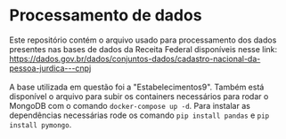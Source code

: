 # Processamento de dados

Este repositório contém o arquivo usado para processamento dos dados presentes nas bases de dados da Receita Federal disponíveis nesse link: https://dados.gov.br/dados/conjuntos-dados/cadastro-nacional-da-pessoa-jurdica---cnpj <br> <br>
A base utilizada em questão foi a "Estabelecimentos9". Também está disponível o arquivo para subir os containers necessários para rodar o MongoDB com o comando ```docker-compose up -d```. Para instalar as dependências necessárias rode os comando ```pip install pandas``` e ```pip install pymongo```.
